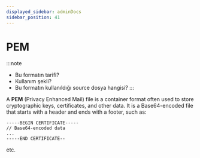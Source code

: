 ```yaml
---
displayed_sidebar: adminDocs
sidebar_position: 41
---
```


# PEM

:::note
* Bu formatın tarifi?
* Kullanım şekli?
* Bu formatın kullanıldığı source dosya hangisi?
:::

A **PEM** (Privacy Enhanced Mail) file is a container format often used to store cryptographic keys, certificates, and other data. It is a Base64-encoded file that starts with a header and ends with a footer, such as:

```encoding
-----BEGIN CERTIFICATE-----
// Base64-encoded data
...
-----END CERTIFICATE--
```

etc.
